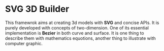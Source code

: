 # SVG 3D Builder
This framewrok aims at creating 3d models with **SVG** and concise APIs. It is purely developed with concepts of two-dimension.
One of its essential implementation is **Bezier** in both curve and surface. 
It is one thing to describe them with mathematics equotions, another thing to illustrate with computer graphic.
